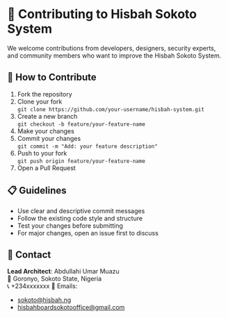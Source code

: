 # 🤝 Contributing to Hisbah Sokoto System

We welcome contributions from developers, designers, security experts, and community members who want to improve the Hisbah Sokoto System.

## 🧰 How to Contribute

1. Fork the repository
2. Clone your fork  
   `git clone https://github.com/your-username/hisbah-system.git`
3. Create a new branch  
   `git checkout -b feature/your-feature-name`
4. Make your changes
5. Commit your changes  
   `git commit -m "Add: your feature description"`
6. Push to your fork  
   `git push origin feature/your-feature-name`
7. Open a Pull Request

## 📋 Guidelines

- Use clear and descriptive commit messages
- Follow the existing code style and structure
- Test your changes before submitting
- For major changes, open an issue first to discuss

## 📧 Contact

**Lead Architect**: Abdullahi Umar Muazu  
📍 Goronyo, Sokoto State, Nigeria  
📞 +234xxxxxxx 
📩 Emails:  
- sokoto@hisbah.ng  
- hisbahboardsokotooffice@gmail.com
